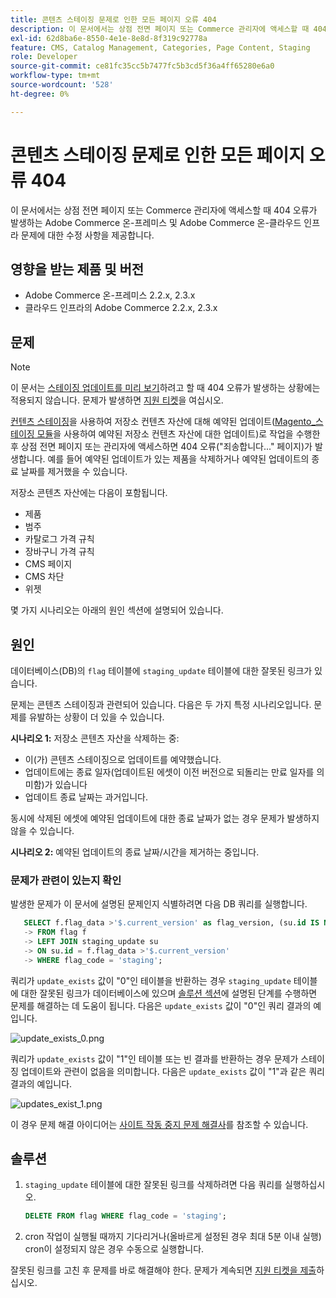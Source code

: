 ```yaml
---
title: 콘텐츠 스테이징 문제로 인한 모든 페이지 오류 404
description: 이 문서에서는 상점 전면 페이지 또는 Commerce 관리자에 액세스할 때 404 오류가 발생하는 Adobe Commerce 온-프레미스 및 Adobe Commerce 온-클라우드 인프라 문제에 대한 수정 사항을 제공합니다.
exl-id: 62d8ba6e-8550-4e1e-8e8d-8f319c92778a
feature: CMS, Catalog Management, Categories, Page Content, Staging
role: Developer
source-git-commit: ce81fc35cc5b7477fc5b3cd5f36a4ff65280e6a0
workflow-type: tm+mt
source-wordcount: '528'
ht-degree: 0%

---
```


# 콘텐츠 스테이징 문제로 인한 모든 페이지 오류 404

이 문서에서는 상점 전면 페이지 또는 Commerce 관리자에 액세스할 때 404 오류가 발생하는 Adobe Commerce 온-프레미스 및 Adobe Commerce 온-클라우드 인프라 문제에 대한 수정 사항을 제공합니다.

## 영향을 받는 제품 및 버전

* Adobe Commerce 온-프레미스 2.2.x, 2.3.x
* 클라우드 인프라의 Adobe Commerce 2.2.x, 2.3.x

## 문제

>[!NOTE]
>
>이 문서는 [스테이징 업데이트를 미리 보기](https://docs.magento.com/user-guide/cms/content-staging-scheduled-update.html#preview-the-scheduled-change)하려고 할 때 404 오류가 발생하는 상황에는 적용되지 않습니다. 문제가 발생하면 [지원 티켓](/help/help-center-guide/help-center/magento-help-center-user-guide.md#submit-ticket)을 여십시오.

[컨텐츠 스테이징](https://experienceleague.adobe.com/docs/commerce-admin/content-design/staging/content-staging.html)을 사용하여 저장소 컨텐츠 자산에 대해 예약된 업데이트([Magento\_스테이징 모듈](https://developer.adobe.com/commerce/php/module-reference/)을 사용하여 예약된 저장소 컨텐츠 자산에 대한 업데이트)로 작업을 수행한 후 상점 전면 페이지 또는 관리자에 액세스하면 404 오류(&quot;죄송합니다...&quot; 페이지)가 발생합니다. 예를 들어 예약된 업데이트가 있는 제품을 삭제하거나 예약된 업데이트의 종료 날짜를 제거했을 수 있습니다.

저장소 콘텐츠 자산에는 다음이 포함됩니다.

* 제품
* 범주
* 카탈로그 가격 규칙
* 장바구니 가격 규칙
* CMS 페이지
* CMS 차단
* 위젯

몇 가지 시나리오는 아래의 원인 섹션에 설명되어 있습니다.

## 원인

데이터베이스(DB)의 `flag` 테이블에 `staging_update` 테이블에 대한 잘못된 링크가 있습니다.

문제는 콘텐츠 스테이징과 관련되어 있습니다. 다음은 두 가지 특정 시나리오입니다. 문제를 유발하는 상황이 더 있을 수 있습니다.

**시나리오 1:** 저장소 콘텐츠 자산을 삭제하는 중:

* 이(가) 콘텐츠 스테이징으로 업데이트를 예약했습니다.
* 업데이트에는 종료 일자(업데이트된 에셋이 이전 버전으로 되돌리는 만료 일자를 의미함)가 있습니다
* 업데이트 종료 날짜는 과거입니다.

동시에 삭제된 에셋에 예약된 업데이트에 대한 종료 날짜가 없는 경우 문제가 발생하지 않을 수 있습니다.

**시나리오 2:** 예약된 업데이트의 종료 날짜/시간을 제거하는 중입니다.

### 문제가 관련이 있는지 확인

발생한 문제가 이 문서에 설명된 문제인지 식별하려면 다음 DB 쿼리를 실행합니다.

```sql
   SELECT f.flag_data >'$.current_version' as flag_version, (su.id IS NOT NULL) as update_exists
   -> FROM flag f
   -> LEFT JOIN staging_update su
   -> ON su.id = f.flag_data >'$.current_version'
   -> WHERE flag_code = 'staging';
```

쿼리가 `update_exists` 값이 &quot;0&quot;인 테이블을 반환하는 경우 `staging_update` 테이블에 대한 잘못된 링크가 데이터베이스에 있으며 [솔루션 섹션](#solution)에 설명된 단계를 수행하면 문제를 해결하는 데 도움이 됩니다. 다음은 `update_exists` 값이 &quot;0&quot;인 쿼리 결과의 예입니다.

![update_exists_0.png](assets/update_exists_0.png)

쿼리가 `update_exists` 값이 &quot;1&quot;인 테이블 또는 빈 결과를 반환하는 경우 문제가 스테이징 업데이트와 관련이 없음을 의미합니다. 다음은 `update_exists` 값이 &quot;1&quot;과 같은 쿼리 결과의 예입니다.

![updates_exist_1.png](assets/updates_exist_1.png)

이 경우 문제 해결 아이디어는 [사이트 작동 중지 문제 해결사](/help/troubleshooting/site-down-or-unresponsive/magento-site-down-troubleshooter.md)를 참조할 수 있습니다.

## 솔루션

1. `staging_update` 테이블에 대한 잘못된 링크를 삭제하려면 다음 쿼리를 실행하십시오.

   ```sql
   DELETE FROM flag WHERE flag_code = 'staging';
   ```

1. cron 작업이 실행될 때까지 기다리거나(올바르게 설정된 경우 최대 5분 이내 실행) cron이 설정되지 않은 경우 수동으로 실행합니다.

잘못된 링크를 고친 후 문제를 바로 해결해야 한다. 문제가 계속되면 [지원 티켓을 제출](/help/help-center-guide/help-center/magento-help-center-user-guide.md#submit-ticket)하십시오.
